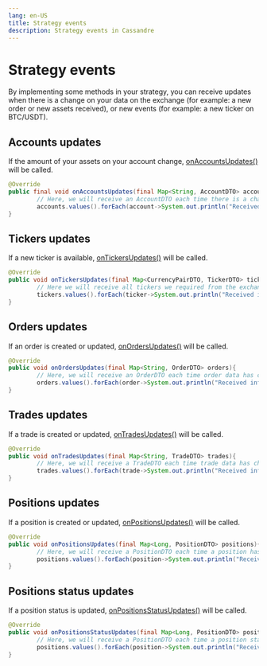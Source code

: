 ```yaml
---
lang: en-US
title: Strategy events
description: Strategy events in Cassandre
---
```


# Strategy events

By implementing some methods in your strategy, you can receive updates when there is a change on your data on the
exchange (for example: a new order or new assets received), or new events (for example: a new ticker on BTC/USDT).

## Accounts updates

If the amount of your assets on your account
change, [onAccountsUpdates()](https://www.javadoc.io/doc/tech.cassandre.trading.bot/cassandre-trading-bot-spring-boot-autoconfigure/latest/tech/cassandre/trading/bot/strategy/GenericCassandreStrategy.html#onAccountsUpdates(java.util.Map))
will be called.

```java
@Override
public final void onAccountsUpdates(final Map<String, AccountDTO> accounts){
        // Here, we will receive an AccountDTO each time there is a change on your account.
        accounts.values().forEach(account->System.out.println("Received information about an account: "+account));
}
```

## Tickers updates

If a new ticker is
available, [onTickersUpdates()](https://www.javadoc.io/doc/tech.cassandre.trading.bot/cassandre-trading-bot-spring-boot-autoconfigure/latest/tech/cassandre/trading/bot/strategy/GenericCassandreStrategy.html#onTickersUpdates(java.util.Map))
will be called.

```java
@Override
public void onTickersUpdates(final Map<CurrencyPairDTO, TickerDTO> tickers){
        // Here we will receive all tickers we required from the exchange.
        tickers.values().forEach(ticker->System.out.println("Received information about a ticker: "+ticker));
}
```

## Orders updates

If an order is created or updated,
[onOrdersUpdates()](https://www.javadoc.io/doc/tech.cassandre.trading.bot/cassandre-trading-bot-spring-boot-autoconfigure/latest/tech/cassandre/trading/bot/strategy/GenericCassandreStrategy.html#onOrdersUpdates(java.util.Map))
will be called.

```java
@Override
public void onOrdersUpdates(final Map<String, OrderDTO> orders){
        // Here, we will receive an OrderDTO each time order data has changed on the exchange.
        orders.values().forEach(order->System.out.println("Received information about an order: "+order));
}
```

## Trades updates

If a trade is created or
updated, [onTradesUpdates()](https://www.javadoc.io/doc/tech.cassandre.trading.bot/cassandre-trading-bot-spring-boot-autoconfigure/latest/tech/cassandre/trading/bot/strategy/GenericCassandreStrategy.html#onTradesUpdates(java.util.Map))
will be called.

```java
@Override
public void onTradesUpdates(final Map<String, TradeDTO> trades){
        // Here, we will receive a TradeDTO each time trade data has changed on the exchange.
        trades.values().forEach(trade->System.out.println("Received information about a trade: "+trade));
}
```

## Positions updates

If a position is created or
updated, [onPositionsUpdates()](https://www.javadoc.io/doc/tech.cassandre.trading.bot/cassandre-trading-bot-spring-boot-autoconfigure/latest/tech/cassandre/trading/bot/strategy/GenericCassandreStrategy.html#onPositionsUpdates(java.util.Map))
will be called.

```java
@Override
public void onPositionsUpdates(final Map<Long, PositionDTO> positions){
        // Here, we will receive a PositionDTO each time a position has changed.
        positions.values().forEach(position->System.out.println("Received information about a position: "+position));
}
```

## Positions status updates

If a position status is
updated, [onPositionsStatusUpdates()](https://www.javadoc.io/doc/tech.cassandre.trading.bot/cassandre-trading-bot-spring-boot-autoconfigure/latest/tech/cassandre/trading/bot/strategy/GenericCassandreStrategy.html#onPositionsStatusUpdates(java.util.Map))
will be called.

```java
@Override
public void onPositionsStatusUpdates(final Map<Long, PositionDTO> positions){
        // Here, we will receive a PositionDTO each time a position status has changed.
        positions.values().forEach(position->System.out.println("Received information about a position status: "+position));
}
```